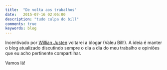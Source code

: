 ```yaml
---
title:  "De volta aos trabalhos"
date:   2015-07-16 02:06:00
description: "tudo culpa do bill"
comments: true
keywords: blog
---
```


Incentivado por [Willian Justen][bill-page] voltarei a blogar (Valeu Bill!). A ideia é manter o blog atualizado discutindo sempre o
dia a dia do meu trabalho e opiniões que eu acho pertinente compartilhar.

Vamos lá!

[bill-page]: http://willianjusten.com.br/
